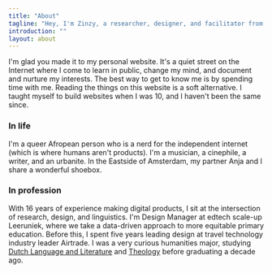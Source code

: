 ```yaml
---
title: "About"
tagline: "Hey, I'm Zinzy, a researcher, designer, and facilitator from Amsterdam."
introduction: ""
layout: about
---
```

I'm glad you made it to my personal website. It's a quiet street on the Internet where I come to learn in public, change my mind, and document and nurture my interests. The best way to get to know me is by spending time with me. Reading the things on this website is a soft alternative. I taught myself to build websites when I was 10, and I haven't been the same since.

### In life
I'm a queer Afropean person who is a nerd for the independent internet (which is where humans aren't products). I'm a musician, a cinephile, a writer, and an urbanite. In the Eastside of Amsterdam, my partner Anja and I share a wonderful shoebox. 

### In profession
With 16 years of experience making digital products, I sit at the intersection of research, design, and linguistics. I'm Design Manager at edtech scale-up Leeruniek, where we take a data-driven approach to more equitable primary education. Before this, I spent five years leading design at travel technology industry leader Airtrade. I was a very curious humanities major, studying [Dutch Language and Literature](https://www.uu.nl/bachelors/nederlandse-taal-en-cultuur) and [Theology](https://vu.nl/en/education/bachelor/theology-and-religious-studies) before graduating a decade ago. 